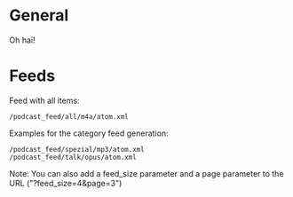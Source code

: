 # General

Oh hai!

# Feeds
Feed with all items:

    /podcast_feed/all/m4a/atom.xml

Examples for the category feed generation:

    /podcast_feed/spezial/mp3/atom.xml
    /podcast_feed/talk/opus/atom.xml

Note: You can also add a feed_size parameter and a page parameter to the URL ("?feed_size=4&page=3")